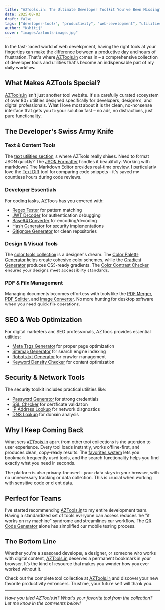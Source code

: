 ```yaml
---
title: "AZTools.in: The Ultimate Developer Toolkit You've Been Missing"
date: 2025-08-03
draft: false
tags: ["developer-tools", "productivity", "web-development", "utilities", "aztools"]
author: "Kshitij"
cover: "images/aztools-image.jpg"
---
```


In the fast-paced world of web development, having the right tools at your fingertips can make the difference between a productive day and hours of frustration. That's where [AZTools.in](https://www.aztools.in) comes in – a comprehensive collection of developer tools and utilities that's become an indispensable part of my daily workflow.

## What Makes AZTools Special?

[AZTools.in](https://www.aztools.in) isn't just another tool website. It's a carefully curated ecosystem of over 80+ utilities designed specifically for developers, designers, and digital professionals. What I love most about it is the clean, no-nonsense interface that gets you to your solution fast – no ads, no distractions, just pure functionality.

## The Developer's Swiss Army Knife

### **Text & Content Tools**
The [text utilities section](https://www.aztools.in) is where AZTools really shines. Need to format JSON quickly? The [JSON Formatter](https://www.aztools.in) handles it beautifully. Working with markdown? The [Markdown Editor](https://www.aztools.in) provides real-time preview. I particularly love the [Text Diff](https://www.aztools.in) tool for comparing code snippets – it's saved me countless hours during code reviews.

### **Developer Essentials**
For coding tasks, AZTools has you covered with:
- [Regex Tester](https://www.aztools.in) for pattern matching
- [JWT Decoder](https://www.aztools.in) for authentication debugging  
- [Base64 Converter](https://www.aztools.in) for encoding/decoding
- [Hash Generator](https://www.aztools.in) for security implementations
- [Gitignore Generator](https://www.aztools.in) for clean repositories

### **Design & Visual Tools**
The [color tools collection](https://www.aztools.in) is a designer's dream. The [Color Palette Generator](https://www.aztools.in) helps create cohesive color schemes, while the [Gradient Generator](https://www.aztools.in) produces CSS-ready gradients. The [Color Contrast Checker](https://www.aztools.in) ensures your designs meet accessibility standards.

### **PDF & File Management**
Managing documents becomes effortless with tools like the [PDF Merger](https://www.aztools.in), [PDF Splitter](https://www.aztools.in), and [Image Converter](https://www.aztools.in). No more hunting for desktop software when you need quick file operations.

## SEO & Web Optimization

For digital marketers and SEO professionals, AZTools provides essential utilities:
- [Meta Tags Generator](https://www.aztools.in) for proper page optimization
- [Sitemap Generator](https://www.aztools.in) for search engine indexing
- [Robots.txt Generator](https://www.aztools.in) for crawler management
- [Keyword Density Checker](https://www.aztools.in) for content optimization

## Security & Network Tools

The security toolkit includes practical utilities like:
- [Password Generator](https://www.aztools.in) for strong credentials
- [SSL Checker](https://www.aztools.in) for certificate validation
- [IP Address Lookup](https://www.aztools.in) for network diagnostics
- [DNS Lookup](https://www.aztools.in) for domain analysis

## Why I Keep Coming Back

What sets [AZTools.in](https://www.aztools.in) apart from other tool collections is the attention to user experience. Every tool loads instantly, works offline-first, and produces clean, copy-ready results. The [favorites system](https://www.aztools.in/favorites) lets you bookmark frequently used tools, and the search functionality helps you find exactly what you need in seconds.

The platform is also privacy-focused – your data stays in your browser, with no unnecessary tracking or data collection. This is crucial when working with sensitive code or client data.

## Perfect for Teams

I've started recommending [AZTools.in](https://www.aztools.in) to my entire development team. Having a standardized set of tools everyone can access reduces the "it works on my machine" syndrome and streamlines our workflow. The [QR Code Generator](https://www.aztools.in) alone has simplified our mobile testing process.

## The Bottom Line

Whether you're a seasoned developer, a designer, or someone who works with digital content, [AZTools.in](https://www.aztools.in) deserves a permanent bookmark in your browser. It's the kind of resource that makes you wonder how you ever worked without it.

Check out the complete tool collection at [AZTools.in](https://www.aztools.in) and discover your new favorite productivity enhancers. Trust me, your future self will thank you.

---

*Have you tried AZTools.in? What's your favorite tool from the collection? Let me know in the comments below!*